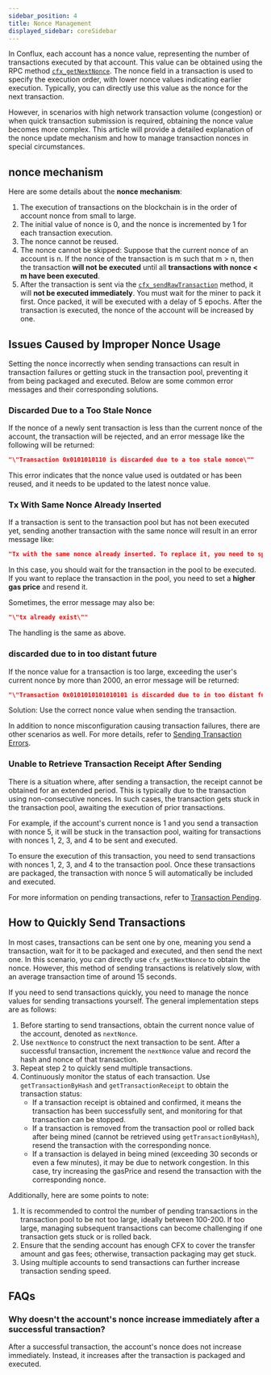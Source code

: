 ```yaml
---
sidebar_position: 4
title: Nonce Management
displayed_sidebar: coreSidebar
---
```


In Conflux, each account has a nonce value, representing the number of transactions executed by that account. This value can be obtained using the RPC method [`cfx_getNextNonce`](/docs/core/build/json-rpc/cfx-namespace/#cfx_getnextnonce). The nonce field in a transaction is used to specify the execution order, with lower nonce values indicating earlier execution. Typically, you can directly use this value as the nonce for the next transaction.

However, in scenarios with high network transaction volume (congestion) or when quick transaction submission is required, obtaining the nonce value becomes more complex. This article will provide a detailed explanation of the nonce update mechanism and how to manage transaction nonces in special circumstances.

## nonce mechanism

Here are some details about the **nonce mechanism**:

1. The execution of transactions on the blockchain is in the order of account nonce from small to large.
2. The initial value of nonce is 0, and the nonce is incremented by 1 for each transaction execution.
3. The nonce cannot be reused.
4. The nonce cannot be skipped: Suppose that the current nonce of an account is n. If the nonce of the transaction is m such that m > n, then the transaction **will not be executed** until all **transactions with nonce < m have been executed**.
5. After the transaction is sent via the [`cfx_sendRawTransaction`](/docs/core/build/json-rpc/cfx-namespace#cfx_sendrawtransaction) method, it will **not be executed immediately**. You must wait for the miner to pack it first. Once packed, it will be executed with a delay of 5 epochs. After the transaction is executed, the nonce of the account will be increased by one.

## Issues Caused by Improper Nonce Usage

Setting the nonce incorrectly when sending transactions can result in transaction failures or getting stuck in the transaction pool, preventing it from being packaged and executed. Below are some common error messages and their corresponding solutions.

### Discarded Due to a Too Stale Nonce

If the nonce of a newly sent transaction is less than the current nonce of the account, the transaction will be rejected, and an error message like the following will be returned:

```json
"\"Transaction 0x0101010110 is discarded due to a too stale nonce\""
```

This error indicates that the nonce value used is outdated or has been reused, and it needs to be updated to the latest nonce value.

### Tx With Same Nonce Already Inserted

If a transaction is sent to the transaction pool but has not been executed yet, sending another transaction with the same nonce will result in an error message like:

```json
"Tx with the same nonce already inserted. To replace it, you need to specify a gas price > {}""
```

In this case, you should wait for the transaction in the pool to be executed. If you want to replace the transaction in the pool, you need to set a **higher gas price** and resend it.

Sometimes, the error message may also be:

```json
"\"tx already exist\""
```

The handling is the same as above.

### discarded due to in too distant future

If the nonce value for a transaction is too large, exceeding the user's current nonce by more than 2000, an error message will be returned:

```json
"\"Transaction 0x0101010101010101 is discarded due to in too distant future\""
```

Solution: Use the correct nonce value when sending the transaction.

In addition to nonce misconfiguration causing transaction failures, there are other scenarios as well. For more details, refer to [Sending Transaction Errors](./send-tx-error.md).

### Unable to Retrieve Transaction Receipt After Sending

There is a situation where, after sending a transaction, the receipt cannot be obtained for an extended period. This is typically due to the transaction using non-consecutive nonces. In such cases, the transaction gets stuck in the transaction pool, awaiting the execution of prior transactions.

For example, if the account's current nonce is 1 and you send a transaction with nonce 5, it will be stuck in the transaction pool, waiting for transactions with nonces 1, 2, 3, and 4 to be sent and executed.

To ensure the execution of this transaction, you need to send transactions with nonces 1, 2, 3, and 4 to the transaction pool. Once these transactions are packaged, the transaction with nonce 5 will automatically be included and executed.

For more information on pending transactions, refer to [Transaction Pending](./why-transaction-is-pending.md).

## How to Quickly Send Transactions

In most cases, transactions can be sent one by one, meaning you send a transaction, wait for it to be packaged and executed, and then send the next one. In this scenario, you can directly use `cfx_getNextNonce` to obtain the nonce. However, this method of sending transactions is relatively slow, with an average transaction time of around 15 seconds.

If you need to send transactions quickly, you need to manage the nonce values for sending transactions yourself. The general implementation steps are as follows:

1. Before starting to send transactions, obtain the current nonce value of the account, denoted as `nextNonce`.
2. Use `nextNonce` to construct the next transaction to be sent. After a successful transaction, increment the `nextNonce` value and record the hash and nonce of that transaction.
3. Repeat step 2 to quickly send multiple transactions.
4. Continuously monitor the status of each transaction. Use `getTransactionByHash` and `getTransactionReceipt` to obtain the transaction status:
   - If a transaction receipt is obtained and confirmed, it means the transaction has been successfully sent, and monitoring for that transaction can be stopped.
   - If a transaction is removed from the transaction pool or rolled back after being mined (cannot be retrieved using `getTransactionByHash`), resend the transaction with the corresponding nonce.
   - If a transaction is delayed in being mined (exceeding 30 seconds or even a few minutes), it may be due to network congestion. In this case, try increasing the gasPrice and resend the transaction with the corresponding nonce.

Additionally, here are some points to note:

1. It is recommended to control the number of pending transactions in the transaction pool to be not too large, ideally between 100-200. If too large, managing subsequent transactions can become challenging if one transaction gets stuck or is rolled back.
2. Ensure that the sending account has enough CFX to cover the transfer amount and gas fees; otherwise, transaction packaging may get stuck.
3. Using multiple accounts to send transactions can further increase transaction sending speed.

## FAQs

### Why doesn't the account's nonce increase immediately after a successful transaction?

After a successful transaction, the account's nonce does not increase immediately. Instead, it increases after the transaction is packaged and executed.
